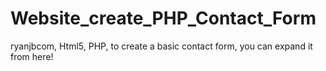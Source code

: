 # Website_create_PHP_Contact_Form
ryanjbcom, Html5, PHP, to create a basic contact form, you can expand it from here!
